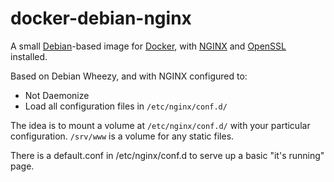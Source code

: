 docker-debian-nginx
=============

A small [Debian](http://www.debian.org/)-based image for [Docker](http://docker.io/), with [NGINX](http://nginx.org/) and [OpenSSL](http://www.openssl.org/) installed.

Based on Debian Wheezy, and with NGINX configured to:

* Not Daemonize
* Load all configuration files in `/etc/nginx/conf.d/`

The idea is to mount a volume at `/etc/nginx/conf.d/` with your particular configuration. `/srv/www` is a volume for any static files.

There is a default.conf in /etc/nginx/conf.d to serve up a basic "it's running" page.
